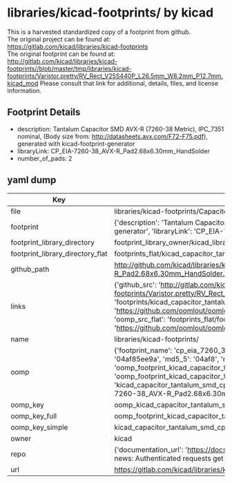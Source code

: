 # libraries/kicad-footprints/ by kicad  
This is a harvested standardized copy of a footprint from github.  
The original project can be found at:  
https://gitlab.com/kicad/libraries/kicad-footprints  
The original footprint can be found at:
http://gitlab.com/kicad/libraries/kicad-footprints//blob/master/tmp/libraries/kicad-footprints/Varistor.pretty/RV_Rect_V25S440P_L26.5mm_W8.2mm_P12.7mm.kicad_mod
Please consult that link for additional, details, files, and license information.  
## Footprint Details
* description: Tantalum Capacitor SMD AVX-R (7260-38 Metric), IPC_7351 nominal, (Body size from: http://datasheets.avx.com/F72-F75.pdf), generated with kicad-footprint-generator  
* libraryLink: CP_EIA-7260-38_AVX-R_Pad2.68x6.30mm_HandSolder  
* number_of_pads: 2  
## yaml dump  
| Key | Value |  
| --- | --- |  
| file | libraries/kicad-footprints/Capacitor_Tantalum_SMD.pretty/CP_EIA-7260-38_AVX-R_Pad2.68x6.30mm_HandSolder.kicad_mod |  
| footprint | {'description': 'Tantalum Capacitor SMD AVX-R (7260-38 Metric), IPC_7351 nominal, (Body size from: http://datasheets.avx.com/F72-F75.pdf), generated with kicad-footprint-generator', 'libraryLink': 'CP_EIA-7260-38_AVX-R_Pad2.68x6.30mm_HandSolder', 'number_of_pads': 2} |  
| footprint_library_directory | footprint_library_owner/kicad_libraries/kicad-footprints/ |  
| footprint_library_directory_flat | footprints_flat/kicad_capacitor_tantalum_smd_cp_eia_7260_38_avx_r_pad2_68x6_30mm_handsolder/working |  
| github_path | http://github.com/kicad/libraries/kicad-footprints//blob/master/tmp/libraries/kicad-footprints/Capacitor_Tantalum_SMD.pretty/CP_EIA-7260-38_AVX-R_Pad2.68x6.30mm_HandSolder.kicad_mod |  
| links | {'github_src': 'http://gitlab.com/kicad/libraries/kicad-footprints//blob/master/tmp/libraries/kicad-footprints/Varistor.pretty/RV_Rect_V25S440P_L26.5mm_W8.2mm_P12.7mm.kicad_mod', 'github_src_repo': 'https://gitlab.com/kicad/libraries/kicad-footprints', 'oomp_bot': 'footprints/kicad_capacitor_tantalum_smd_cp_eia_7260_38_avx_r_pad2_68x6_30mm_handsolder/working', 'oomp_bot_github': 'https://github.com/oomlout/oomlout_oomp_footprint_bot/tree/main/footprints/kicad_capacitor_tantalum_smd_cp_eia_7260_38_avx_r_pad2_68x6_30mm_handsolder/working', 'oomp_src_flat': 'footprints_flat/footprints_flat/kicad_capacitor_tantalum_smd_cp_eia_7260_38_avx_r_pad2_68x6_30mm_handsolder/working', 'oomp_src_flat_github': 'https://github.com/oomlout/oomlout_oomp_footprint_src/tree/main/footprints_flat/kicad_capacitor_tantalum_smd_cp_eia_7260_38_avx_r_pad2_68x6_30mm_handsolder/working'} |  
| name | libraries/kicad-footprints/ |  
| oomp | {'footprint_name': 'cp_eia_7260_38_avx_r_pad2_68x6_30mm_handsolder', 'library_name': 'capacitor_tantalum_smd', 'md5': '04af85ee9aa94325226065622e9d5d74', 'md5_10': '04af85ee9a', 'md5_5': '04af8', 'md5_6': '04af85', 'oomp_key': 'oomp_kicad_capacitor_tantalum_smd_cp_eia_7260_38_avx_r_pad2_68x6_30mm_handsolder', 'oomp_key_extra': 'oomp_footprint_kicad_capacitor_tantalum_smd_cp_eia_7260_38_avx_r_pad2_68x6_30mm_handsolder', 'oomp_key_full': 'oomp_footprint_kicad_capacitor_tantalum_smd_cp_eia_7260_38_avx_r_pad2_68x6_30mm_handsolder_04af85', 'oomp_key_simple': 'kicad_capacitor_tantalum_smd_cp_eia_7260_38_avx_r_pad2_68x6_30mm_handsolder', 'original_filename': 'libraries/kicad-footprints/Capacitor_Tantalum_SMD.pretty/CP_EIA-7260-38_AVX-R_Pad2.68x6.30mm_HandSolder.kicad_mod', 'owner_name': 'kicad'} |  
| oomp_key | oomp_kicad_capacitor_tantalum_smd_cp_eia_7260_38_avx_r_pad2_68x6_30mm_handsolder |  
| oomp_key_full | oomp_footprint_kicad_capacitor_tantalum_smd_cp_eia_7260_38_avx_r_pad2_68x6_30mm_handsolder |  
| oomp_key_simple | kicad_capacitor_tantalum_smd_cp_eia_7260_38_avx_r_pad2_68x6_30mm_handsolder |  
| owner | kicad |  
| repo | {'documentation_url': 'https://docs.github.com/rest/overview/resources-in-the-rest-api#rate-limiting', 'message': "API rate limit exceeded for 84.66.173.59. (But here's the good news: Authenticated requests get a higher rate limit. Check out the documentation for more details.)"} |  
| url | https://gitlab.com/kicad/libraries/kicad-footprints |  

